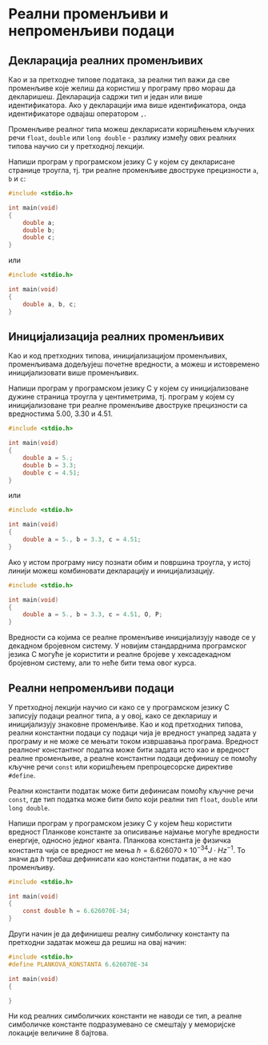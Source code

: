 # Реални променљиви и непроменљиви подаци

## Декларација реалних променљивих

Као и за претходне типове података, за реални тип важи да све променљиве које
желиш да користиш у програму прво мораш да декларишеш. Декларација садржи
тип и један или више идентификатора. Ако у декларацији има више идентификатора,
онда идентификаторе одвајаш оператором `,`.

Променљиве реалног типа можеш декларисати коришћењем кључних речи `float`,
`double` или `long double` - разлику између ових реалних типова научио си у
претходној лекцији.

Напиши програм у програмском језику C у којем су декларисане странице троугла,
тј. три реалне променљиве двоструке прецизности `a`, `b` и `c`:

```c
#include <stdio.h>

int main(void)
{
    double a;
    double b;
    double c;
}
```

или

```c
#include <stdio.h>

int main(void)
{
    double a, b, c;
}
```

## Иницијализација реалних променљивих

Као и код претходних типова, иницијализацијом променљивих, променљивама
додељујеш почетне вредности, а можеш и истовремено иницијализовати више
променљивих.

Напиши програм у програмском језику C у којем су иницијализоване дужине
страница троугла у центиметрима, тј. програм у којем су иницијализоване три
реалне променљиве двоструке прецизности са вредностима $5.00$, $3.30$ и $4.51$.

```c
#include <stdio.h>

int main(void)
{
    double a = 5.;
    double b = 3.3;
    double c = 4.51;
}
```

или

```c
#include <stdio.h>

int main(void)
{
    double a = 5., b = 3.3, c = 4.51;
}
```

Ако у истом програму нису познати обим и површина троугла, у истој линији можеш
комбиновати декларацију и иницијализацију.

```c
#include <stdio.h>

int main(void)
{
    double a = 5., b = 3.3, c = 4.51, O, P;
}
```

Вредности са којима се реалне променљиве иницијализују наводе се у декадном
бројевном систему. У новијим стандарднима програмског језика C могуће је
користити и реалне бројеве у хексадекадном бројевном систему, али то неће бити
тема овог курса.

## Реални непроменљиви подаци

У претходној лекцији научио си како се у програмском језику C записују подаци
реалног типа, а у овој, како се декларишу и иницијализују знаковне променљиве.
Као и код претходних типова, реални константни подаци су подаци чија је
вредност унапред задата у програму и не може се мењати током извршавања
програма. Вредност реалнонг константног податка може бити задата исто као и
вредност реалне променљиве, а реалне константни подаци дефинишу се помоћу
кључне речи `const` или коришћењем препроцесорске директиве `#define`.

Реални константи податак може бити дефинисам помоћу кључне речи `const`, где
тип податка може бити било који реални тип `float`, `double` или `long double`.

Напиши програм у програмском језику C у којем ћеш користити вредност Планкове
константе за описивање најмање могуће вредности енергије, односно једног
кванта. Планкова константа је физичка константа чија се вредност не мења
$h=6.626070×10^{−34}J⋅Hz^{−1}$. То значи да $h$ требаш дефинисати као
константни податак, а не као променљиву.

```c
#include <stdio.h>

int main(void)
{
    const double h = 6.626070E-34;
}
```

Други начин је да дефинишеш реалну симболичку константу па претходни задатак
можеш да решиш на овај начин:

```c
#include <stdio.h>
#define PLANKOVA_KONSTANTA 6.626070E-34

int main(void)
{

}
```

Ни код реалних симболичких константи не наводи се тип, а реалне симболичке
константе подразумевано се смештају у меморијске локације величине 8 бајтова.
